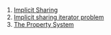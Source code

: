  1. [Implicit Sharing](https://doc.qt.io/qt-5/implicit-sharing.html)
 2. [Implicit sharing iterator problem](https://doc.qt.io/qt-5/containers.html#implicit-sharing-iterator-problem)
 3. [The Property System](https://doc.qt.io/qt-5/properties.html)

